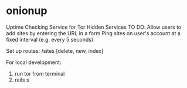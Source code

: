 # onionup
Uptime Checking Service for Tor Hidden Services
TO DO:
Allow users to add sites by entering the URL in a form 
Ping sites on user's account at a fixed interval (e.g. every 5 seconds)

Set up routes:
/sites [delete, new, index]


For local development:
1. run tor from terminal
2. rails s
